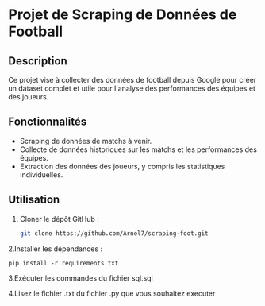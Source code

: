 

# Projet de Scraping de Données de Football

## Description

Ce projet vise à collecter des données de football depuis Google pour créer un dataset complet et utile pour l'analyse des performances des équipes et des joueurs.

## Fonctionnalités

- Scraping de données de matchs à venir.
- Collecte de données historiques sur les matchs et les performances des équipes.
- Extraction des données des joueurs, y compris les statistiques individuelles.

## Utilisation

1. Cloner le dépôt GitHub :
   ```sh
   git clone https://github.com/Arnel7/scraping-foot.git

2.Installer les dépendances :

    pip install -r requirements.txt

3.Exécuter les commandes du fichier sql.sql

4.Lisez le fichier .txt du fichier .py que vous souhaitez executer

